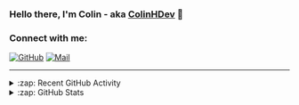 ### Hello there, I'm Colin - aka [ColinHDev](https://github.com/ColinHDev) 👋

### Connect with me:

<a href="https://github.com/ColinHDev"><img src="https://img.icons8.com/bubbles/60/000000/github.png" alt="GitHub"/></a>
<a href="mailto:colinheidfeld@gmail.com"><img src="https://img.icons8.com/bubbles/60/000000/gmail-new.png" alt="Mail"/></a>


---


<details>
  <summary>:zap: Recent GitHub Activity</summary>

<!--START_SECTION:activity-->
1. 🔒 Closed issue [#28](https://github.com/OpenEnergyPlatform/oeo-tools/issues/28) in [OpenEnergyPlatform/oeo-tools](https://github.com/OpenEnergyPlatform/oeo-tools)
2. 🎉 Merged PR [#30](https://github.com/OpenEnergyPlatform/oeo-tools/pull/30) in [OpenEnergyPlatform/oeo-tools](https://github.com/OpenEnergyPlatform/oeo-tools)
3. 💪 Opened PR [#30](https://github.com/OpenEnergyPlatform/oeo-tools/pull/30) in [OpenEnergyPlatform/oeo-tools](https://github.com/OpenEnergyPlatform/oeo-tools)
4. 🗣 Commented on [#1962](https://github.com/OpenEnergyPlatform/ontology/issues/1962#issuecomment-2646598865) in [OpenEnergyPlatform/ontology](https://github.com/OpenEnergyPlatform/ontology)
5. 💪 Opened PR [#3](https://github.com/scientific-ontology-network/ontology-development-guide/pull/3) in [scientific-ontology-network/ontology-development-guide](https://github.com/scientific-ontology-network/ontology-development-guide)
6. 💪 Opened PR [#2](https://github.com/scientific-ontology-network/ontology-development-guide/pull/2) in [scientific-ontology-network/ontology-development-guide](https://github.com/scientific-ontology-network/ontology-development-guide)
7. 💪 Opened PR [#1](https://github.com/scientific-ontology-network/ontology-development-guide/pull/1) in [scientific-ontology-network/ontology-development-guide](https://github.com/scientific-ontology-network/ontology-development-guide)
8. 🗣 Commented on [#1993](https://github.com/OpenEnergyPlatform/ontology/pull/1993#issuecomment-2532694462) in [OpenEnergyPlatform/ontology](https://github.com/OpenEnergyPlatform/ontology)
9. 💪 Opened PR [#1993](https://github.com/OpenEnergyPlatform/ontology/pull/1993) in [OpenEnergyPlatform/ontology](https://github.com/OpenEnergyPlatform/ontology)
10. 🗣 Commented on [#1962](https://github.com/OpenEnergyPlatform/ontology/issues/1962#issuecomment-2525296983) in [OpenEnergyPlatform/ontology](https://github.com/OpenEnergyPlatform/ontology)
<!--END_SECTION:activity-->

</details>

<details>
  <summary>:zap: GitHub Stats</summary>

  <img alt="ColinHDev's GitHub Stats" src="https://github-readme-stats.vercel.app/api?username=ColinHDev&theme=dark&count_private=true&show_icons=true&hide_rank=true&include_all_commits=true" />
  <img alt="ColinHDev's GitHub Stats" src="https://github-readme-stats.vercel.app/api/top-langs/?username=ColinHDev&theme=dark&show_icons=true" />
  <img alt="ColinHDev's GitHub Stats" src="https://github-profile-trophy.vercel.app/?username=ColinHDev&theme=darkhub" />

</details>
